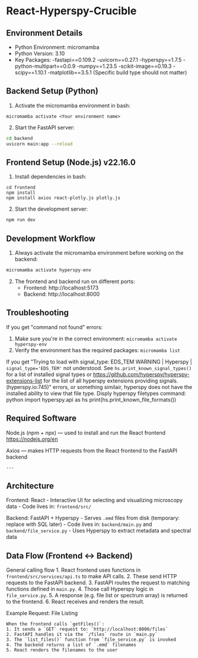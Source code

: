 # React-Hyperspy-Crucible

## Environment Details

- Python Environment: micromamba
- Python Version: 3.10
- Key Packages: 
   -fastapi==0.109.2
   -uvicorn==0.27.1
   -hyperspy==1.7.5
   -python-multipart==0.0.9
   -numpy==1.23.5
   -scikit-image==0.19.3
   -scipy==1.10.1
   -matplotlib==3.5.1
(Specific build type should not matter)

## Backend Setup (Python)

1. Activate the micromamba environment in bash:
```
micromamba activate <Your environment name>
```

2. Start the FastAPI server:
```bash
cd backend
uvicorn main:app --reload
```

## Frontend Setup (Node.js) v22.16.0

1. Install dependencies in bash:
```npm create vite@latest frontend --template react
cd frontend
npm install
npm install axios react-plotly.js plotly.js
```

2. Start the development server:
```bash
npm run dev
```

## Development Workflow

1. Always activate the micromamba environment before working on the backend:
```bash
micromamba activate hyperspy-env
```

2. The frontend and backend run on different ports:
   - Frontend: http://localhost:5173
   - Backend: http://localhost:8000



## Troubleshooting

If you get "command not found" errors:
1. Make sure you're in the correct environment: `micromamba activate hyperspy-env`
2. Verify the environment has the required packages: `micromamba list`

If you get 
"Trying to load with signal_type: EDS_TEM
WARNING | Hyperspy | `signal_type='EDS_TEM'` not understood. See `hs.print_known_signal_types()` for a list of installed signal types or https://github.com/hyperspy/hyperspy-extensions-list for the list of all hyperspy extensions providing signals. (hyperspy.io:745)" errors, or something similair, hyperspy does not have the installed ability to view that file type.
Disply hyperspy filetypes command:
    python
    import hyperspy.api as hs
    print(hs.print_known_file_formats())

## Required Software

Node.js (npm + npx) — used to install and run the React frontend
    https://nodejs.org/en

Axios — makes HTTP requests from the React frontend to the FastAPI backend

    ---


## Architecture

Frontend: React
    - Interactive UI for selecting and visualizing microscopy data
    - Code lives in: `frontend/src/`

Backend: FastAPI + Hyperspy
    - Serves `.emd` files from disk (temporary: replace with SQL later)
    - Code lives in: `backend/main.py` and `backend/file_service.py`
    - Uses Hyperspy to extract metadata and spectral data

## Data Flow (Frontend ↔ Backend)

General calling flow
    1. React frontend uses functions in `frontend/src/services/api.ts` to make API calls.
    2. These send HTTP requests to the FastAPI backend.
    3. FastAPI routes the request to matching functions defined in `main.py`.
    4. Those call Hyperspy logic in `file_service.py`.
    5. A response (e.g. file list or spectrum array) is returned to the frontend.
    6. React receives and renders the result.

Example Request: File Listing

    When the frontend calls `getFiles()`:
    1. It sends a `GET` request to: `http://localhost:8000/files`
    2. FastAPI handles it via the `/files` route in `main.py`
    3. The `list_files()` function from `file_service.py` is invoked
    4. The backend returns a list of `.emd` filenames
    5. React renders the filenames to the user